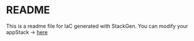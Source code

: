 # README
This is a readme file for IaC generated with StackGen.
You can modify your appStack -> [here](http://main.dev.stackgen.com/appstacks/f19ca72f-df88-459b-a514-df9467cc5340)
